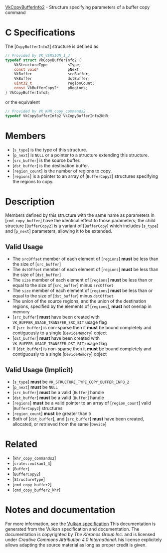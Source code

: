 [VkCopyBufferInfo2](https://www.khronos.org/registry/vulkan/specs/1.3-extensions/man/html/VkCopyBufferInfo2.html) - Structure specifying parameters of a buffer copy command

# C Specifications
The [`CopyBufferInfo2`] structure is defined as:
```c
// Provided by VK_VERSION_1_3
typedef struct VkCopyBufferInfo2 {
    VkStructureType         sType;
    const void*             pNext;
    VkBuffer                srcBuffer;
    VkBuffer                dstBuffer;
    uint32_t                regionCount;
    const VkBufferCopy2*    pRegions;
} VkCopyBufferInfo2;
```
or the equivalent
```c
// Provided by VK_KHR_copy_commands2
typedef VkCopyBufferInfo2 VkCopyBufferInfo2KHR;
```

# Members
- [`s_type`] is the type of this structure.
- [`p_next`] is `NULL` or a pointer to a structure extending this structure.
- [`src_buffer`] is the source buffer.
- [`dst_buffer`] is the destination buffer.
- [`region_count`] is the number of regions to copy.
- [`regions`] is a pointer to an array of [`BufferCopy2`] structures specifying the regions to copy.

# Description
Members defined by this structure with the same name as parameters in
[`cmd_copy_buffer`] have the identical effect to those parameters; the
child structure [`BufferCopy2`] is a variant of [`BufferCopy`] which
includes [`s_type`] and [`p_next`] parameters, allowing it to be extended.
## Valid Usage
-    The `srcOffset` member of each element of [`regions`] **must**  be less than the size of [`src_buffer`]
-    The `dstOffset` member of each element of [`regions`] **must**  be less than the size of [`dst_buffer`]
-    The `size` member of each element of [`regions`] **must**  be less than or equal to the size of [`src_buffer`] minus `srcOffset`
-    The `size` member of each element of [`regions`] **must**  be less than or equal to the size of [`dst_buffer`] minus `dstOffset`
-    The union of the source regions, and the union of the destination regions, specified by the elements of [`regions`],  **must**  not overlap in memory
-  [`src_buffer`] **must**  have been created with `VK_BUFFER_USAGE_TRANSFER_SRC_BIT` usage flag
-    If [`src_buffer`] is non-sparse then it  **must**  be bound completely and contiguously to a single [`DeviceMemory`] object
-  [`dst_buffer`] **must**  have been created with `VK_BUFFER_USAGE_TRANSFER_DST_BIT` usage flag
-    If [`dst_buffer`] is non-sparse then it  **must**  be bound completely and contiguously to a single [`DeviceMemory`] object

## Valid Usage (Implicit)
-  [`s_type`] **must**  be `VK_STRUCTURE_TYPE_COPY_BUFFER_INFO_2`
-  [`p_next`] **must**  be `NULL`
-  [`src_buffer`] **must**  be a valid [`Buffer`] handle
-  [`dst_buffer`] **must**  be a valid [`Buffer`] handle
-  [`regions`] **must**  be a valid pointer to an array of [`region_count`] valid [`BufferCopy2`] structures
-  [`region_count`] **must**  be greater than `0`
-    Both of [`dst_buffer`], and [`src_buffer`] **must**  have been created, allocated, or retrieved from the same [`Device`]

# Related
- [`khr_copy_commands2`]
- [`crate::vulkan1_3`]
- [`Buffer`]
- [`BufferCopy2`]
- [`StructureType`]
- [`cmd_copy_buffer2`]
- [`cmd_copy_buffer2_khr`]

# Notes and documentation
For more information, see the [Vulkan specification](https://www.khronos.org/registry/vulkan/specs/1.3-extensions/html/vkspec.html)
This documentation is generated from the Vulkan specification and documentation.
The documentation is copyrighted by *The Khronos Group Inc.* and is licensed under *Creative Commons Attribution 4.0 International*.
his license explicitely allows adapting the source material as long as proper credit is given.
        
